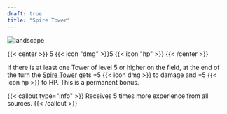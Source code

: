 ```yaml
---
draft: true
title: "Spire Tower"
---
```


![landscape](/images/towers/towerS_60.png)

{{< center >}}
5 {{< icon "dmg" >}}5 {{< icon "hp" >}}
{{< /center >}}

If there is at least one Tower of level 5 or higher on the field, at the end of the turn the [Spire Tower](/towers/spire-tower) gets +5 {{< icon dmg >}} to damage and +5 {{< icon hp >}} to HP. This is a permanent bonus.

{{< callout type="info" >}}
Receives 5 times more experience from all sources.
{{< /callout >}}
